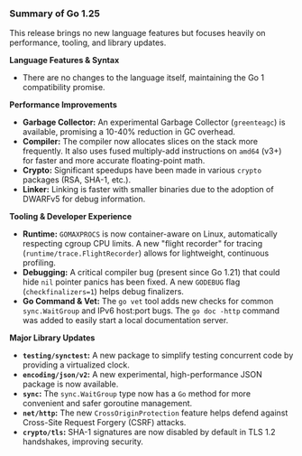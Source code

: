 ### Summary of Go 1.25

This release brings no new language features but focuses heavily on performance, tooling, and library updates.

**Language Features & Syntax**
*   There are no changes to the language itself, maintaining the Go 1 compatibility promise.

**Performance Improvements**
*   **Garbage Collector:** An experimental Garbage Collector (`greenteagc`) is available, promising a 10-40% reduction in GC overhead.
*   **Compiler:** The compiler now allocates slices on the stack more frequently. It also uses fused multiply-add instructions on `amd64` (v3+) for faster and more accurate floating-point math.
*   **Crypto:** Significant speedups have been made in various `crypto` packages (RSA, SHA-1, etc.).
*   **Linker:** Linking is faster with smaller binaries due to the adoption of DWARFv5 for debug information.

**Tooling & Developer Experience**
*   **Runtime:** `GOMAXPROCS` is now container-aware on Linux, automatically respecting cgroup CPU limits. A new "flight recorder" for tracing (`runtime/trace.FlightRecorder`) allows for lightweight, continuous profiling.
*   **Debugging:** A critical compiler bug (present since Go 1.21) that could hide `nil` pointer panics has been fixed. A new `GODEBUG` flag (`checkfinalizers=1`) helps debug finalizers.
*   **Go Command & Vet:** The `go vet` tool adds new checks for common `sync.WaitGroup` and IPv6 host:port bugs. The `go doc -http` command was added to easily start a local documentation server.

**Major Library Updates**
*   **`testing/synctest`:** A new package to simplify testing concurrent code by providing a virtualized clock.
*   **`encoding/json/v2`:** A new experimental, high-performance JSON package is now available.
*   **`sync`:** The `sync.WaitGroup` type now has a `Go` method for more convenient and safer goroutine management.
*   **`net/http`:** The new `CrossOriginProtection` feature helps defend against Cross-Site Request Forgery (CSRF) attacks.
*   **`crypto/tls`:** SHA-1 signatures are now disabled by default in TLS 1.2 handshakes, improving security.